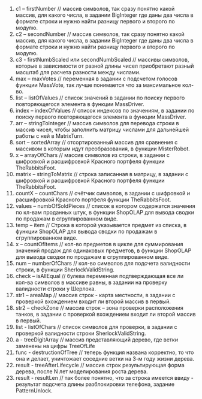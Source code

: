 1. с1 – firstNumber // массив символов, так сразу понятно какой массив, для какого числа, в задании BigInteger где даны два числа в формате строки и нужно найти разницу первого и второго по модулю.
2. с2 – secondNumber // массив символов, так сразу понятно какой массив, для какого числа, в задании BigInteger где даны два числа в формате строки и нужно найти разницу первого и второго по модулю.
3. с3 - firstNumbScaled или secondNumbScaled // массивы символов, которые в зависимости от разной длины чисел приобретают разный масштаб для расчета разности между числами.
4. max – maxVotes // переменная в задании с подсчетом голосов функции MassVote, так лучше понимается что за максимальное кол-во.
5. list – listOfValues // список значений в задании по поиску первого повторяющегося элемента в функции MassDriver.
6. index – indexOfValues // список индексов по значениям, в задании по поиску первого повторяющегося элемента в функции MassDriver.
7. arr – stringToInteger // массив символов для перевода строки в массив чисел, чтобы заполнить матрицу числами для дальнейшей работы с ней в MatrixTurn.
8. sort – sortedArray // отсортированный массив для сравнения с массивом в которым идут преобразования, в функции MisterRobot.
9. x – arrayOfChars // массив символов из строки, в задании с шифровкой и расшифровкой Красного портфеля функции TheRabbitsFoot.
10. matrix – stringToMatrix // строка записанная в матрицу, в задании с шифровкой и расшифровкой Красного портфеля функции TheRabbitsFoot.
11. countX – countChars // счётчик символов, в задании с шифровкой и расшифровкой Красного портфеля функции TheRabbitsFoot.
12. values – numbOfSoldPieces // список в котором содержатся значения по кл-вам проданных штук, в функции ShopOLAP для вывода сводки по продажам в сгруппированном виде.
13. temp – item // Строка в которой указывается предмет из списка, в функции ShopOLAP для вывода сводки по продажам в сгруппированном виде.
14. x – countOfItems // кол-во предметов в цикле для суммирования значений продаж для одинаковых предметов, в функции ShopOLAP для вывода сводки по продажам в сгруппированном виде.
15. num – numberOfChars // кол-во символов для подсчета валидности строки, в функции SherlockValidString.
16. check – isAllEqual // булева переменная подтверждающая все ли кол-ва символов в массиве равны, в задании на проверку валидности строки у Шерлока.
17. str1 – areaMap // массив строк - карта местности, в задании с проверкой вхождением входит ли второй массив в первый.
18. str2 – checkZone // массив строк – зона проверки расположения танков, в задании с проверкой вхождением входит ли второй массив в первый.
19. list - listOfChars // список символов для проверки, в задании с проверкой валидности строки SherlockValidString.
20. a - treeDigitArray // массив представляющий дерево, где ветки заменены на цифры TreeOfLife
21. func - destructionOfTree // теперь функция названа корректно, то что она и делает, уничтожает соседние ветки на 3-м году жизни дерева.
22. result - treeAfterLifecycle // массив строк результирующая форма дерева, после N лет моделирования роста дерева.
23. result - resultLen // так более понятно, что за строка имеется ввиду - результат подсчета длины разблокировки телефона, задание PatternUnlock.